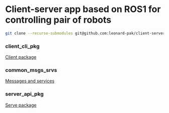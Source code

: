 # Client-server app based on ROS1 for controlling pair of robots

```bash
git clone --recurse-submodules git@github.com:leonard-pak/client-server-ws.git
```

### client_cli_pkg

[Client package](https://github.com/leonard-pak/client_cli_pkg)


### common_msgs_srvs

[Messages and services](https://github.com/leonard-pak/leonard-interfaces)


### server_api_pkg

[Serve package](https://github.com/leonard-pak/server_api_pkg)
